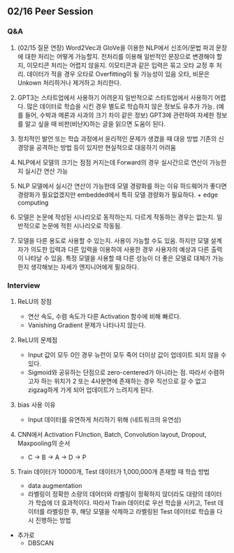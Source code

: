 ## 02/16 Peer Session

### Q&A
1. (02/15 질문 연장) Word2Vec과 GloVe을 이용한 NLP에서 신조어/문법 파괴 문장에 대한 처리는 어떻게 가능할지. 전처리를 이용해 일반적인 문장으로 변경해야 할 지, 이모티콘 처리는 어렵지 않을지.
    이모티콘과 같은 입력은 묶고 오타 교정 후 처리. 데이터가 적을 경우 오타로 Overfitting이 될 가능성이 있음
    오타, 비문은 Unkown 처리하거나 제거하고 처리한다.

2. GPT3는 스타트업에서 사용하기 어려운지
    일반적으로 스타트업에서 사용하기 어렵다. 많은 데이터로 학습을 시킨 경우 별도로 학습하지 않은 정보도 유추가 가능. (예를 들어, 수박과 메론과 사과의 크기 차이 같은 정보)
    GPT3에 관련하여 자세한 정보를 알고 싶을 때 비판(비난X)하는 글을 읽으면 도움이 된다.
    
3. 정치적인 발언 또는 학습 과정에서 윤리적인 문제가 생겼을 때 대응 방법
    기존의 신경망을 공격하는 방법 등이 있지만 현실적으로 대응하기 어려움
    
4. NLP에서 모델의 크기는 점점 커지는데 Forward의 경우 실시간으로 연산이 가능한지
    실시간 연산 가능

5. NLP 모델에서 실시간 연산이 가능한데 모델 경량화를 하는 이유
    하드웨어가 좋다면 경량화가 필요없겠지만 embedded에서 특히 모델 경량화가 필요하다. + edge computing
    
6. 모델은 논문에 작성된 시나리오로 동작하는지. 다르게 작동하는 경우는 없는지.
    일반적으로 논문에 적힌 시나리오로 작동됨.
    
7. 모델을 다른 용도로 사용할 수 있는지.
    사용이 가능할 수도 있음. 하지만 모델 설계자가 의도한 입력과 다른 입력을 이용하여 사용한 경우 사용자의 예상과 다른 출력이 나타날 수 있음.
    특정 모델을 사용할 때 다른 성능이 더 좋은 모델로 대체가 가능한지 생각해보는 자세가 엔지니어에게 필요하다.

### Interview
1. ReLU의 장점
    - 연산 속도, 수렴 속도가 다른 Activation 함수에 비해 빠르다.
    - Vanishing Gradient 문제가 나타나지 않는다.

2. ReLU의 문제점
     - Input 값이 모두 0인 경우 뉴런이 모두 죽어 더이상 값이 업데이트 되지 않을 수 있다.
     - Sigmoid와 공유하는 단점으로 zero-centered가 아니라는 점. 따라서 수렴하고자 하는 위치가 2 또는 4사분면에 존재하는 경우 직선으로 갈 수 없고 zigzag하게 가게 되어 업데이트가 느려지게 된다.

3. bias 사용 이유
     - Input 데이터를 유연하게 처리하기 위해 (네트워크의 유연성)
  
4. CNN에서 Activation FUnction, Batch, Convolution layout, Dropout, Maxpooling의 순서
     - C -> B -> A -> D -> P

5. Train 데이터가 10000개, Test 데이터가 1,000,000개 존재할 때 학습 방법
     - data augmentation
     - 라벨링이 정확한 소량의 데어터와 라벨링이 정확하지 않더라도 대량의 데이터가 학습에 더 효과적이다. 따라서 Train 데이터로 우선 학습을 시키고, Test 데이터를 라벨링한 후, 해당 모델을 삭제하고 라벨링된 Test 데이터로 학습을 다시 진행하는 방법
  
  
  
+ 추가로 
  - DBSCAN
